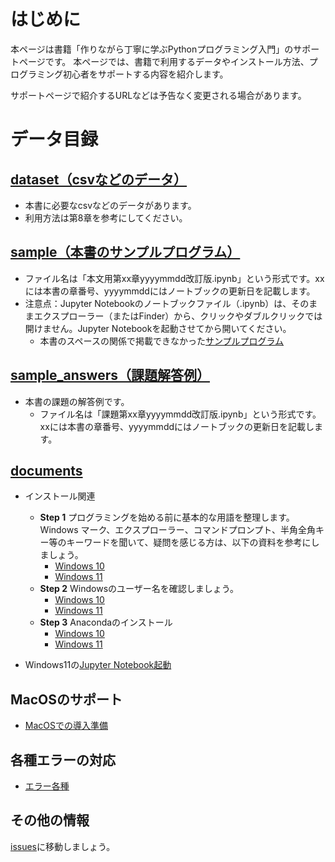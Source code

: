 # はじめに
本ページは書籍「作りながら丁寧に学ぶPythonプログラミング入門」のサポートページです。
本ページでは、書籍で利用するデータやインストール方法、プログラミング初心者をサポートする内容を紹介します。

サポートページで紹介するURLなどは予告なく変更される場合があります。

# データ目録
## [dataset（csvなどのデータ）](https://github.com/oyo-k/book/tree/master/dataset)
- 本書に必要なcsvなどのデータがあります。
- 利用方法は第8章を参考にしてください。

## [sample（本書のサンプルプログラム）](https://github.com/oyo-k/book/tree/master/sample)
- ファイル名は「本文用第xx章yyyymmdd改訂版.ipynb」という形式です。xxには本書の章番号、yyyymmddにはノートブックの更新日を記載します。
- 注意点：Jupyter Notebookのノートブックファイル（.ipynb）は、そのままエクスプローラー（またはFinder）から、クリックやダブルクリックでは開けません。Jupyter Notebookを起動させてから開いてください。
  - 本書のスペースの関係で掲載できなかった[サンプルプログラム](https://github.com/oyo-k/book/tree/master/sample_answers)

## [sample_answers（課題解答例）](https://github.com/oyo-k/book/tree/master/sample_answers)
- 本書の課題の解答例です。
  - ファイル名は「課題第xx章yyyymmdd改訂版.ipynb」という形式です。xxには本書の章番号、yyyymmddにはノートブックの更新日を記載します。

## [documents](https://github.com/oyo-k/book/tree/master/documents)
- インストール関連 	
	- **Step 1** プログラミングを始める前に基本的な用語を整理します。Windows マーク、エクスプローラー、コマンドプロンプト、半角全角キー等のキーワードを聞いて、疑問を感じる方は、以下の資料を参考にしましょう。
		- [Windows 10](https://github.com/oyo-k/book/blob/master/documents/s1_1_Windows10%E7%94%A8%E8%AA%9E%E5%85%A5%E9%96%80.pdf)
		- [Windows 11](https://github.com/oyo-k/book/blob/master/documents/Windows11_s1_1_%E7%94%A8%E8%AA%9E%E5%85%A5%E9%96%80.pdf)
	- **Step 2** Windowsのユーザー名を確認しましょう。
		- [Windows 10](https://github.com/oyo-k/book/blob/master/documents/s1_2_Windows10%E3%81%AEAnaconda%E5%B0%8E%E5%85%A5%E6%BA%96%E5%82%99.pdf)
		- [Windows 11](https://github.com/oyo-k/book/blob/master/documents/Windows11_s1_2_Anaconda%E5%B0%8E%E5%85%A5%E6%BA%96%E5%82%99.pdf)
	- **Step 3** Anacondaのインストール
		-  [Windows 10](https://github.com/oyo-k/book/blob/master/documents/s1_3_Windows10_Anaconda%E3%81%AE%E3%82%A4%E3%83%B3%E3%82%B9%E3%83%88%E3%83%BC%E3%83%AB%E6%96%B9%E6%B3%95.pdf)
		-  [Windows 11](https://github.com/oyo-k/book/blob/master/documents/Windows11_s1_3_Anaconda%E3%81%AE%E3%82%A4%E3%83%B3%E3%82%B9%E3%83%88%E3%83%BC%E3%83%AB%E6%96%B9%E6%B3%95.pdf)

- Windows11の[Jupyter Notebook起動](https://github.com/oyo-k/book/blob/master/documents/Windows11_s1_4_%E7%AC%AC2%E7%AB%A0.pdf)

## MacOSのサポート
- [MacOSでの導入準備](https://oyo-k.github.io/book/html/MacOS)

## 各種エラーの対応
- [エラー各種](https://oyo-k.github.io/book/html/error)

## その他の情報
[issues](https://github.com/oyo-k/book/issues)に移動しましょう。
